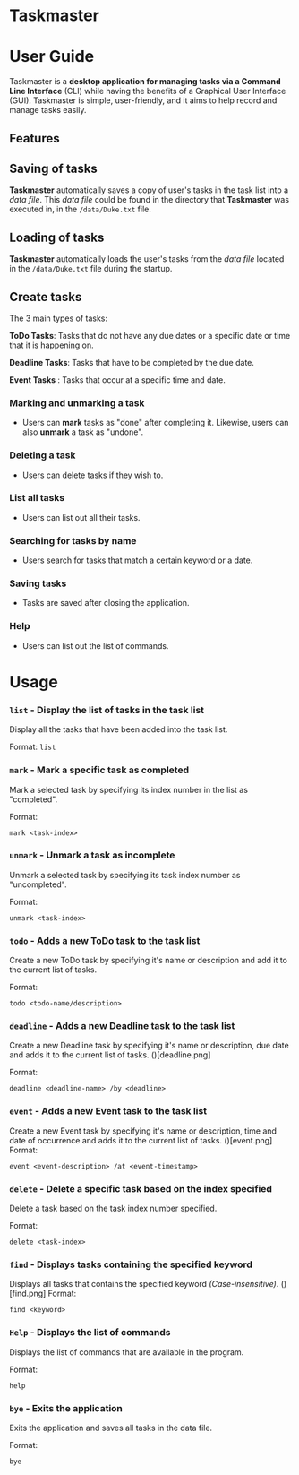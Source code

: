 # Taskmaster

# User Guide
Taskmaster is a **desktop application for managing tasks via a Command Line Interface** (CLI) while having the
benefits of a Graphical User Interface (GUI). Taskmaster is simple, user-friendly, and it aims to help record and
manage tasks easily.


## Features

## Saving of tasks
**Taskmaster** automatically saves a copy of user's tasks in the task list into a *data file*.
This *data file* could be found in the directory that **Taskmaster** was executed in, in the
`/data/Duke.txt` file.

## Loading of tasks
**Taskmaster** automatically loads the user's tasks from the *data file* located in the
`/data/Duke.txt` file during the startup.
[](load.png)

## Create tasks
The 3 main types of tasks:

**ToDo Tasks**: Tasks that do not have any due dates or a specific date or time that it is happening on.

**Deadline Tasks**: Tasks that have to be completed by the due date.

**Event Tasks** : Tasks that occur at a specific time and date.

### Marking and unmarking a task
- Users can **mark** tasks as "done" after completing it. Likewise, users can also **unmark** a task as "undone".

### Deleting a task
- Users can delete tasks if they wish to.

### List all tasks
- Users can list out all their tasks.

### Searching for tasks by name
- Users search for tasks that match a certain keyword or a date.

### Saving tasks
- Tasks are saved after closing the application.

### Help
- Users can list out the list of commands.


# Usage
### `list` - Display the list of tasks in the task list
Display all the tasks that have been added into the task list.

Format:
`list`

### `mark` - Mark a specific task as completed

Mark a selected task by specifying its index number in the list as "completed".

Format:

`mark <task-index>`

### `unmark` - Unmark a task as incomplete

Unmark a selected task by specifying its task index number as "uncompleted".

Format:

`unmark <task-index>`

### `todo` - Adds a new **ToDo** task to the task list

Create a new ToDo task by specifying it's name or description and add it to the current list of tasks.

Format:

`todo <todo-name/description>`

### `deadline` - Adds a new **Deadline** task to the task list

Create a new Deadline task by specifying it's name or description, due date and adds it to the current list of tasks.
()[deadline.png]

Format:

`deadline <deadline-name> /by <deadline>`

### `event` - Adds a new **Event** task to the task list

Create a new Event task by specifying it's name or description, time and date of occurrence and adds it to the current list of tasks.
()[event.png]
Format:

`event <event-description> /at <event-timestamp>`


### `delete` - Delete a specific task based on the index specified

Delete a task based on the task index number specified.

Format:

`delete <task-index>`

### `find` - Displays tasks containing the specified keyword

Displays all tasks that contains the specified keyword *(Case-insensitive)*.
()[find.png]
Format:

`find <keyword>`

### `Help` - Displays the list of commands

Displays the list of commands that are available in the program.

Format:

`help`


### `bye` - Exits the application

Exits the application and saves all tasks in the data file.

Format:

`bye`

